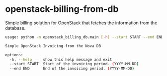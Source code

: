 # openstack-billing-from-db
Simple billing solution for OpenStack that fetches the information from the
database.

```bash
usage: python -m openstack_billing_db.main [-h] --start START --end END

Simple OpenStack Invoicing from the Nova DB

options:
  -h, --help     show this help message and exit
  --start START  Start of the invoicing period. (YYYY-MM-DD)
  --end END      End of the invoicing period. (YYYY-MM-DD)

```
